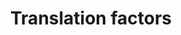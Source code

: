 ---
annotations:
- id: PW:0000004
  parent: regulatory pathway
  type: Pathway Ontology
  value: regulatory pathway
- id: PW:0000101
  parent: regulatory pathway
  type: Pathway Ontology
  value: translation pathway
authors:
- Kdahlquist
- MaintBot
- Ddigles
- Egonw
- Timverbruggen
- Eweitz
- Fehrhart
- DeSl
- Larsgw
description: Eukaryotic protein synthesis (aka translation) can be studied in C. elegans,
  since this species shares many more features to higher eukaryotes (as compared to
  yeast).
last-edited: 2023-02-01
organisms:
- Caenorhabditis elegans
redirect_from:
- /index.php/Pathway:WP110
- /instance/WP110
- /instance/WP110_r125264
revision: r125264
schema-jsonld:
- '@context': https://schema.org/
  '@id': https://wikipathways.github.io/pathways/WP110.html
  '@type': Dataset
  creator:
    '@type': Organization
    name: WikiPathways
  description: Eukaryotic protein synthesis (aka translation) can be studied in C.
    elegans, since this species shares many more features to higher eukaryotes (as
    compared to yeast).
  keywords:
  - C37C3.2
  - F11A3.2
  - F17C11.9
  - F54H12.6
  - H06H21.3
  - K04G2.1
  - T05H4.6
  - Y37E3.10
  - Y41E3.10
  - Y54F10BM.2
  - ZK1098.4
  - efk-1
  - eft-2
  - eft-3
  - eft-4
  - egl-45
  - eif-3.B
  - eif-3.D
  - eif-3.E
  - eif-3.F
  - eif-3.G
  - eif-3.H
  - eif-3.I
  - eif-6
  - ife-3
  - iff-1
  - inf-1
  - pab-1
  - pek-1
  - ppp-1
  license: CC0
  name: Translation factors
seo: CreativeWork
title: Translation factors
wpid: WP110
---